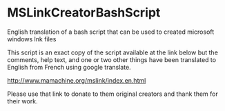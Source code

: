 # MSLinkCreatorBashScript
English translation of a bash script that can be used to created microsoft windows lnk files

This script is an exact copy of the script available at the link below but the comments, help text, and one or two other things have been translated to English from French using google translate.

http://www.mamachine.org/mslink/index.en.html

Please use that link to donate to them original creators and thank them for their work. 
